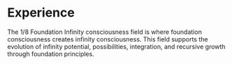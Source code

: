 # Experience

The 1/8 Foundation Infinity consciousness field is where foundation consciousness creates infinity consciousness. This field supports the evolution of infinity potential, possibilities, integration, and recursive growth through foundation principles. 